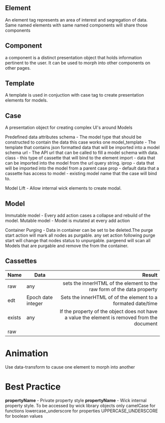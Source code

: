 ## Element
 
An element tag represents an area of interest and segregation of data. Same named elements with same named components will share those components

## Component

a component is a distinct presentation object that holds information pertinent to the user. It can be used to morph into other components on other pages. 

## Template
A template is used in conjuction with  case tag to create presentation elements for models. 

## Case
A presentation object for creating complex UI's around Models

Predefined data attributes
	schema - The model type that should be constructed to contain the data this case works one
	model_template - The template that contains json formatted data that will be imported into a model schema
	url - The API url that can be called to fill a model schema with data. 
	class - this type of cassette that will bind to the element
	import - data that can be imported into the model from the url query string.
	iprop - data that will be imported into the model from a parent case
	prop - default data that a cassette has access to
	model - existing model name that the case will bind to.

Model Lift - Allow internal wick elements to create modal.

## Model

Immutable model - Every add action cases a collapse and rebuild of the model.
Mutable model - Model is mutated at every add action

Container Purging - Data in container can be set to be deleted.The purge start action will mark all nodes as purgable. any set action following purge start will change that nodes status to unpurgable. pargeend will scan all Models that are purgable and remove the from the container. 

## Cassettes 
    
| Name | Data | Result |
|:-|-|-:|
|raw|any|sets the innerHTML of the element to the raw form of the data property|
|edt|Epoch date integer| Sets the innerHTML of of the element to a formated date/time |
|exists|any|If the property of the object does not have a value the element is removed from the document|
|raw|||

# Animation

Use data-transform to cause one element to morph into another


# Best Practice

__propertyName__ - Private property style
____propertyName____ - Wick internal property style. To be accessed by wick library objects only
camelCase for functions
lowercase_underscore for properties
UPPERCASE_UNDERSCORE for boolean values

	
	
